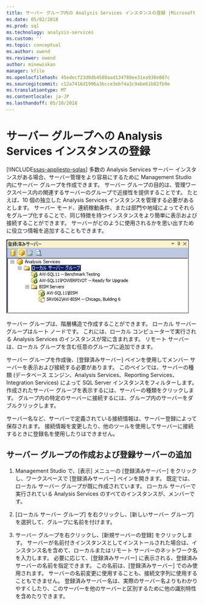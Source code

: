 ```yaml
---
title: サーバー グループ内の Analysis Services インスタンスの登録 |Microsoft ドキュメント
ms.date: 05/02/2018
ms.prod: sql
ms.technology: analysis-services
ms.custom: ''
ms.topic: conceptual
ms.author: owend
ms.reviewer: owend
author: minewiskan
manager: kfile
ms.openlocfilehash: 45edecf23d0db4580aad134780ee31ea938e887c
ms.sourcegitcommit: c12a7416d1996a3bcce3ebf4a3c9abe61b02fb9e
ms.translationtype: MT
ms.contentlocale: ja-JP
ms.lasthandoff: 05/10/2018
---
```

# <a name="register-an-analysis-services-instance-in-a-server-group"></a>サーバー グループへの Analysis Services インスタンスの登録
[!INCLUDE[ssas-appliesto-sqlas](../../includes/ssas-appliesto-sqlas.md)]
  多数の Analysis Services サーバー インスタンスがある場合、サーバー管理をより容易にするために Management Studio 内にサーバー グループを作成できます。 サーバー グループの目的は、管理ワークスペース内の関連するサーバーのグループで近接性を提供することです。 たとえば、10 個の独立した Analysis Services インスタンスを管理する必要があるとします。 サーバー モード、連続稼動条件、または部門や地域によってそれらをグループ化することで、同じ特徴を持つインスタンスをより簡単に表示および接続することができます。 サーバーがどのように使用されるかを思い出すために役立つ情報を追加することもできます。  
  
 ![登録済みサーバー ペインは、メンバー サーバーと](../../analysis-services/instances/media/ssas-ssms-registerserver.gif "とメンバー サーバーの登録済みサーバー ウィンドウ")  
  
 サーバー グループは、階層構造で作成することができます。 ローカル サーバー グループはルート ノードです。 これには、ローカル コンピューターで実行される Analysis Services のインスタンスが常に含まれます。 リモート サーバーは、ローカル グループを含む任意のグループに追加できます。  
  
 サーバー グループを作成後、[登録済みサーバー] ペインを使用してメンバー サーバーを表示および接続する必要があります。 このペインでは、サーバーの種類 (データベース エンジン、Analysis Services、Reporting Services、Integration Services) によって SQL Server インスタンスをフィルターします。 作成されたサーバー グループを表示するには、サーバーの種類をクリックします。 グループ内の特定のサーバーに接続するには、グループ内のサーバーをダブルクリックします。  
  
 サーバー名など、サーバーで定義されている接続情報は、サーバー登録によって保存されます。 接続情報を変更したり、他のツールを使用してサーバーに接続するときに登録名を使用したりはできません。  
  
## <a name="create-a-server-group-and-add-registered-servers"></a>サーバー グループの作成および登録サーバーの追加  
  
1.  Management Studio で、[表示] メニューの [登録済みサーバー] をクリックし、ワークスペースで [登録済みサーバー] ペインを開きます。 既定では、ローカル サーバー グループが既に作成されています。 ローカル サーバーで実行されている Analysis Services のすべてのインスタンスが、メンバーです。  
  
2.  [ローカル サーバー グループ] を右クリックし、[新しいサーバー グループ] を選択して、グループに名前を付けます。  
  
3.  サーバー グループを右クリックし、[新規サーバーの登録] をクリックします。 サーバーが名前付きインスタンスとしてインストールされた場合は、インスタンス名を含めて、ローカルまたはリモート サーバーのネットワーク名を入力します。 必要に応じて、[登録済みサーバー] に表示される、登録済みサーバーの名前を指定できます。 この名前は、[登録済みサーバー] でのみ使用されます。 サーバーの名前変更に使用することも、接続文字列に使用することもできません。 登録済みサーバー名は、実際のサーバー名よりもわかりやすくしたり、このサーバーを他のサーバーと区別するために他の識別特性を含めたりできます。  
  
  
